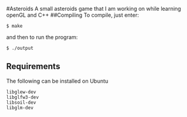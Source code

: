 #Asteroids
A small asteroids game that I am working on while learning openGL and C++
##Compiling
To compile, just enter:

    $ make

and then to run the program:

    $ ./output

## Requirements
The following can be installed on Ubuntu

    libglew-dev
    libglfw3-dev
    libsoil-dev
    libglm-dev
